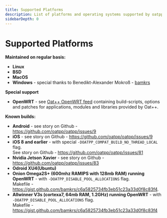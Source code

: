 ```yaml
---
title: Supported Platforms
description: List of platforms and operating systems supported by oatpp web framework. 
sidebarDepth: 0
---
```


# Supported Platforms <seo/>

**Maintained on regular basis:**

- **Linux**
- **BSD**
- **MacOS**
- **Windows** - special thanks to Benedikt-Alexander Mokroß - [bamkrs](https://github.com/bamkrs)

**Special support**

- **OpenWRT** - see [Oat++ OpenWRT feed](https://github.com/oatpp/oatpp-openwrt-feed)
containing build-scripts, options and patches for applications, modules and libraries provided by Oat++.

**Known builds:**

- **Android** - see story on Github - <https://github.com/oatpp/oatpp/issues/9>
- **iOS** - see story on Github - <https://github.com/oatpp/oatpp/issues/9>
- **iOS 8 and earlier** - with special `-DOATPP_COMPAT_BUILD_NO_THREAD_LOCAL` flag.  
See story on Github - <https://github.com/oatpp/oatpp/issues/81>
- **Nvidia Jetson Xavier** - see story on Github - <https://github.com/oatpp/oatpp/issues/83>
- **Odroid XU4(Ubuntu)**
- **Onion Omega2S+ (600mhz RAMIPS with 128mb RAM) running OpenWRT** - with `-DOATPP_DISABLE_POOL_ALLOCATIONS` flag.  
Makefile - <https://gist.github.com/bamkrs/c6a5825734fb3eb51c23a33d0f8c83f4>.
- **Allwinner V3s (cortexa7, 64mb RAM, 1.2GHz) running OpenWRT** - with `-DOATPP_DISABLE_POOL_ALLOCATIONS` flag.  
Makefile - <https://gist.github.com/bamkrs/c6a5825734fb3eb51c23a33d0f8c83f4>
